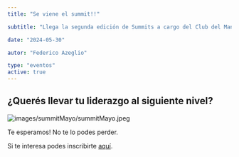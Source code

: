 ```yaml
---
title: "Se viene el summit!!"

subtitle: "Llega la segunda edición de Summits a cargo del Club del Manager. "

date: "2024-05-30"

autor: "Federico Azeglio"

type: "eventos"
active: true
---
```


## ¿Querés llevar tu liderazgo al siguiente nivel?

![images/summitMayo/summitMayo.jpeg](/images/summitMayo/summitMayo.jpg "Summit")

Te esperamos! No te lo podes perder.

Si te interesa podes inscribirte [aquí](https://www.elfirmamento.com.ar/).
